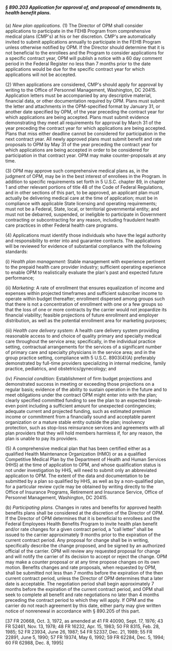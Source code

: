 ##### § 890.203 Application for approval of, and proposal of amendments to, health benefit plans. #####

(a) *New plan applications.* (1) The Director of OPM shall consider applications to participate in the FEHB Program from comprehensive medical plans (CMP's) at his or her discretion. CMP's are automatically invited to submit applications annually to participate in the FEHB Program unless otherwise notified by OPM. If the Director should determine that it is not beneficial to the enrollees and the Program to consider applications for a specific contract year, OPM will publish a notice with a 60 day comment period in the Federal Register no less than 7 months prior to the date applications would be due for the specific contract year for which applications will not be accepted.

(2) When applications are considered, CMP's should apply for approval by writing to the Office of Personnel Management, Washington, DC 20415. Application letters must be accompanied by any descriptive material, financial data, or other documentation required by OPM. Plans must submit the letter and attachments in the OPM-specified format by January 31, or another date specified by OPM, of the year preceding the contract year for which applications are being accepted. Plans must submit evidence demonstrating they meet all requirements for approval by March 31 of the year preceding the contract year for which applications are being accepted. Plans that miss either deadline cannot be considered for participation in the next contract year. All newly approved plans must submit benefit and rate proposals to OPM by May 31 of the year preceding the contract year for which applications are being accepted in order to be considered for participation in that contract year. OPM may make counter-proposals at any time.

(3) OPM may approve such comprehensive medical plans as, in the judgment of OPM, may be in the best interest of enrollees in the Program. In addition to specific requirements set forth in 5 U.S.C. chapter 89, in chapter 1 and other relevant portions of title 48 of the Code of Federal Regulations, and in other sections of this part, to be approved, an applicant plan must actually be delivering medical care at the time of application; must be in compliance with applicable State licensing and operating requirements; must not be a Federal, State, local, or territorial governmental entity; and must not be debarred, suspended, or ineligible to participate in Government contracting or subcontracting for any reason, including fraudulent health care practices in other Federal health care programs.

(4) Applications must identify those individuals who have the legal authority and responsibility to enter into and guarantee contracts. The applications will be reviewed for evidence of substantial compliance with the following standards:

(i) *Health plan management:* Stable management with experience pertinent to the prepaid health care provider industry; sufficient operating experience to enable OPM to realistically evaluate the plan's past and expected future performance;

(ii) *Marketing:* A rate of enrollment that ensures equalization of income and expenses within projected timeframes and sufficient subscriber income to operate within budget thereafter; enrollment dispersed among groups such that there is not a concentration of enrollment with one or a few groups so that the loss of one or more contracts by the carrier would not jeopardize its financial viability; feasible projections of future enrollment and employer distribution, as well as the potential enrollment area for marketing purposes;

(iii) *Health care delivery system:* A health care delivery system providing reasonable access to and choice of quality primary and specialty medical care throughout the service area; specifically, in the individual practice setting, contractual arrangements for the services of a significant number of primary care and specialty physicians in the service area; and in the group practice setting, compliance with 5 U.S.C. 8903(4)(A) preferably demonstrated by full-time providers specializing in internal medicine, family practice, pediatrics, and obstetrics/gynecology; and

(iv) *Financial condition:* Establishment of firm budget projections and demonstrated success in meeting or exceeding those projections on a regular basis; evidence of the ability to sustain operation in the future and to meet obligations under the contract OPM might enter into with the plan; clearly specified committed funding to see the plan to an expected break-even point including a sufficient amount for unexpected contingencies; adequate current and projected funding, such as estimated premium income or commitment from a financially sound and acceptable parent organization or a mature stable entity outside the plan; insolvency protection, such as stop-loss reinsurance services and agreements with all plan providers that they will hold members harmless if, for any reason, the plan is unable to pay its providers.

(5) A comprehensive medical plan that has been certified either as a qualified Health Maintenance Organization (HMO) or as a qualified Competitive Medical Plan by the Department of Health and Human Services (HHS) at the time of application to OPM, and whose qualification status is not under investigation by HHS, will need to submit only an abbreviated application to OPM. The extent of the data and documentation to be submitted by a plan so qualified by HHS, as well as by a non-qualified plan, for a particular review cycle may be obtained by writing directly to the Office of Insurance Programs, Retirement and Insurance Service, Office of Personnel Management, Washington, DC 20415.

(b) *Participating plans.* Changes in rates and benefits for approved health benefits plans shall be considered at the discretion of the Director of OPM. If the Director of OPM determines that it is beneficial to enrollees and the Federal Employees Health Benefits Program to invite health plan benefit and/or rate changes for a given contract period, a “call letter” shall be issued to the carrier approximately 9 months prior to the expiration of the current contract period. Any proposal for change shall be in writing, specifically describe the change proposed, and be signed by an authorized official of the carrier. OPM will review any requested proposal for change and will notify the carrier of its decision to accept or reject the change. OPM may make a counter proposal or at any time propose changes on its own motion. Benefits changes and rate proposals, when requested by OPM, shall be submitted not less than 7 months before the expiration of the then current contract period, unless the Director of OPM determines that a later date is acceptable. The negotiation period shall begin approximately 7 months before the expiration of the current contract period, and OPM shall seek to complete all benefit and rate negotiations no later than 4 months preceding the contract period to which they will apply. If OPM and the carrier do not reach agreement by this date, either party may give written notice of nonrenewal in accordance with § 890.205 of this part.

[37 FR 20668, Oct. 3, 1972, as amended at 41 FR 40090, Sept. 17, 1976; 43 FR 52461, Nov. 13, 1978; 48 FR 16232, Apr. 15, 1983; 50 FR 8315, Feb. 28, 1985; 52 FR 23934, June 26, 1987; 54 FR 52337, Dec. 21, 1989; 55 FR 22891, June 5, 1990; 57 FR 19374, May 6, 1992; 59 FR 62284, Dec. 5, 1994; 60 FR 62988, Dec. 8, 1995]